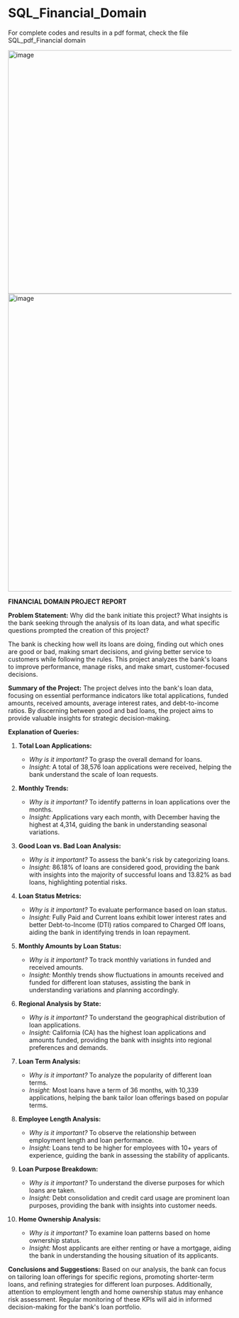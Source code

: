 # SQL_Financial_Domain

For complete codes and results in a pdf format, check the file SQL_pdf_Financial domain



<img width="549" alt="image" src="https://github.com/Imranxdata/SQL_Financial_Domain/assets/153188263/5a17a8ec-2e65-4258-8260-35bc66d29282">




<img width="672" alt="image" src="https://github.com/Imranxdata/SQL_Financial_Domain/assets/153188263/681cd080-a161-41e4-9bac-7d92ceb5276e">


**FINANCIAL DOMAIN PROJECT REPORT**

**Problem Statement:**
Why did the bank initiate this project? What insights is the bank seeking through the analysis of its loan data, and what specific questions prompted the creation of this project?

The bank is checking how well its loans are doing, finding out which ones are good or bad, making smart decisions, and giving better service to customers while following the rules.
This project analyzes the bank's loans to improve performance, manage risks, and make smart, customer-focused decisions.


**Summary of the Project:**
The project delves into the bank's loan data, focusing on essential performance indicators like total applications, funded amounts, received amounts, average interest rates, and debt-to-income ratios. By discerning between good and bad loans, the project aims to provide valuable insights for strategic decision-making.

**Explanation of Queries:**

1. **Total Loan Applications:**
   - *Why is it important?* To grasp the overall demand for loans.
   - *Insight:* A total of 38,576 loan applications were received, helping the bank understand the scale of loan requests.

2. **Monthly Trends:**
   - *Why is it important?* To identify patterns in loan applications over the months.
   - *Insight:* Applications vary each month, with December having the highest at 4,314, guiding the bank in understanding seasonal variations.

3. **Good Loan vs. Bad Loan Analysis:**
   - *Why is it important?* To assess the bank's risk by categorizing loans.
   - *Insight:* 86.18% of loans are considered good, providing the bank with insights into the majority of successful loans and 13.82% as bad loans, highlighting potential risks.

4. **Loan Status Metrics:**
   - *Why is it important?* To evaluate performance based on loan status.
   - *Insight:* Fully Paid and Current loans exhibit lower interest rates and better Debt-to-Income (DTI) ratios compared to Charged Off loans, aiding the bank in identifying trends in loan repayment.

5. **Monthly Amounts by Loan Status:**
   - *Why is it important?* To track monthly variations in funded and received amounts.
   - *Insight:* Monthly trends show fluctuations in amounts received and funded for different loan statuses, assisting the bank in understanding variations and planning accordingly.

6. **Regional Analysis by State:**
   - *Why is it important?* To understand the geographical distribution of loan applications.
   - *Insight:* California (CA) has the highest loan applications and amounts funded, providing the bank with insights into regional preferences and demands.

7. **Loan Term Analysis:**
   - *Why is it important?* To analyze the popularity of different loan terms.
   - *Insight:* Most loans have a term of 36 months, with 10,339 applications, helping the bank tailor loan offerings based on popular terms.

8. **Employee Length Analysis:**
   - *Why is it important?* To observe the relationship between employment length and loan performance.
   - *Insight:* Loans tend to be higher for employees with 10+ years of experience, guiding the bank in assessing the stability of applicants.

9. **Loan Purpose Breakdown:**
   - *Why is it important?* To understand the diverse purposes for which loans are taken.
   - *Insight:* Debt consolidation and credit card usage are prominent loan purposes, providing the bank with insights into customer needs.

10. **Home Ownership Analysis:**
    - *Why is it important?* To examine loan patterns based on home ownership status.
    - *Insight:* Most applicants are either renting or have a mortgage, aiding the bank in understanding the housing situation of its applicants.

**Conclusions and Suggestions:**
Based on our analysis, the bank can focus on tailoring loan offerings for specific regions, promoting shorter-term loans, and refining strategies for different loan purposes. Additionally, attention to employment length and home ownership status may enhance risk assessment. Regular monitoring of these KPIs will aid in informed decision-making for the bank's loan portfolio.
